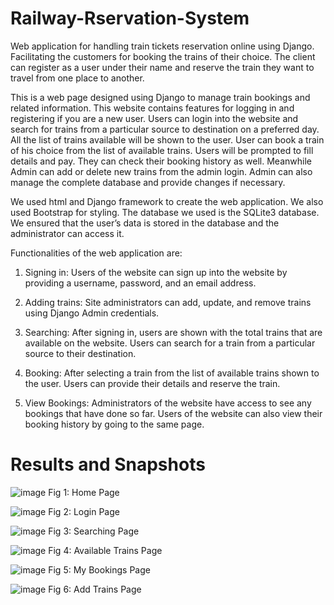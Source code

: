 # Railway-Rservation-System
Web application for handling train tickets reservation online using Django. Facilitating the customers for booking the trains of their choice. The client can register as a user under their name and reserve the train they want to travel from one place to another.

This is a web page designed using Django to manage train bookings and related information. This website contains features for logging in and registering if you are a new user. Users can login into the website and search for trains from a particular source to destination on a preferred day. All the list of trains available will be shown to the user. User can book a train of his choice from the list of available trains. Users will be prompted to fill details and pay. They can check their booking history as well. Meanwhile Admin can add or delete new trains from the admin login. Admin can also manage the complete database and provide changes if necessary.

We used html and Django framework to create the web application. We also used Bootstrap for styling. The database we used is the SQLite3 database. We ensured that the user’s data is stored in the database and the administrator can access it.

Functionalities of the web application are: 

1.	Signing in: Users of the website can sign up into the website by providing a username, password, and an email address.

2.	Adding trains: Site administrators can add, update, and remove trains using Django Admin credentials.

3.	Searching: After signing in, users are shown with the total trains that are available on the website. Users can search for a train from a particular source to their destination.

4.	Booking: After selecting a train from the list of available trains shown to the user. Users can provide their details and reserve the train.

5.	View Bookings: Administrators of the website have access to see any bookings that have done so far. Users of the website can also view their booking history by going to the same page.

# Results and Snapshots


![image](https://github.com/Rohith-Surapuraju/Railway-Rservation-System/assets/76915490/41edbe71-07c9-4664-ad7d-b09c1e553ece)
Fig 1: Home Page

![image](https://github.com/Rohith-Surapuraju/Railway-Rservation-System/assets/76915490/41d87885-609b-4ece-ad57-c6abe34fa127)
Fig 2: Login Page

![image](https://github.com/Rohith-Surapuraju/Railway-Rservation-System/assets/76915490/647292be-4ba7-4355-9d87-b2b4e83381df)
Fig 3: Searching Page

![image](https://github.com/Rohith-Surapuraju/Railway-Rservation-System/assets/76915490/b49a18ab-05ae-407e-97f2-37527c373bc5)
Fig 4: Available Trains Page

![image](https://github.com/Rohith-Surapuraju/Railway-Rservation-System/assets/76915490/adb09f70-c079-49fc-975b-89313283b613)
Fig 5: My Bookings Page

![image](https://github.com/Rohith-Surapuraju/Railway-Rservation-System/assets/76915490/20f8888d-2eac-4e29-9085-e783ecee17da)
Fig 6: Add Trains Page
